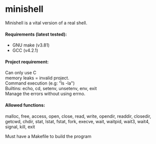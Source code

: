 # minishell

Minishell is a vital version of a real shell. <br />

#### Requirements (latest tested):
- GNU make (v3.81) <br />
- GCC (v4.2.1)


#### Project requirement:

Can only use C <br />
memory leaks = invalid project. <br />
Command execution (e.g: "ls -la") <br />
Builtins: echo, cd, setenv, unsetenv, env, exit <br />
Manage the errors without using errno.


#### Allowed functions:

malloc, free, access, open, close, read, write, opendir, readdir, closedir, getcwd, chdir, stat, lstat, fstat, fork, execve, wait, waitpid, wait3, wait4, signal, kill, exit <br />

Must have a Makefile to build the program
